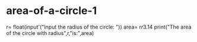 # area-of-a-circle-1
r= float(input'("Input the radius of the circle: "))
area= r*r*3.14
print("The area of the circle with radius",r,"is:",area)
